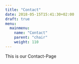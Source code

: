 ```yaml
---
title: "Contact"
date: 2018-05-15T15:41:30+02:00
draft: true
menu:
  mainmenu:
    name: "Contact"
    parent: "chair"
    weight: 110
---
```

This is our Contact-Page